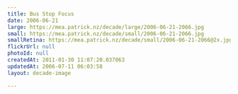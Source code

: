 ```yaml
---
title: Bus Stop Focus
date: 2006-06-21
large: https://mea.patrick.nz/decade/large/2006-06-21-2066.jpg
small: https://mea.patrick.nz/decade/small/2006-06-21-2066.jpg
smallRetina: https://mea.patrick.nz/decade/small/2006-06-21-2066@2x.jpg
flickrUrl: null
photoId: null
createdAt: 2011-01-30 11:07:20.037063
updatedAt: 2006-07-11 06:03:58
layout: decade-image

---
```


